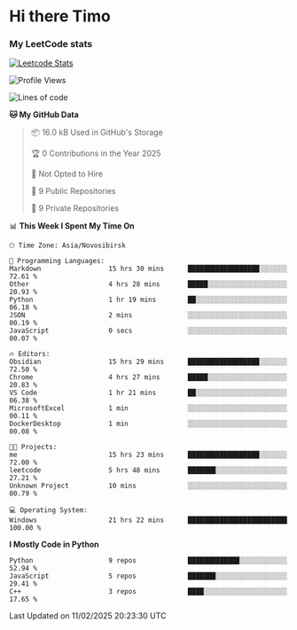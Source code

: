 # Hi there Timo
### My LeetCode stats
[![Leetcode Stats](https://leetcard.jacoblin.cool/przdtl?border=0&radius=20&ext=heatmap&theme=nord)](https://leetcode.com/przdtl)

<!--START_SECTION:waka-->
![Profile Views](http://img.shields.io/badge/Profile%20Views-0-blue)

![Lines of code](https://img.shields.io/badge/From%20Hello%20World%20I%27ve%20Written-193.2%20thousand%20lines%20of%20code-blue)

**🐱 My GitHub Data** 

> 📦 16.0 kB Used in GitHub's Storage 
 > 
> 🏆 0 Contributions in the Year 2025
 > 
> 🚫 Not Opted to Hire
 > 
> 📜 9 Public Repositories 
 > 
> 🔑 9 Private Repositories 
 > 
📊 **This Week I Spent My Time On** 

```text
🕑︎ Time Zone: Asia/Novosibirsk

💬 Programming Languages: 
Markdown                 15 hrs 30 mins      ██████████████████░░░░░░░   72.61 % 
Other                    4 hrs 28 mins       █████░░░░░░░░░░░░░░░░░░░░   20.93 % 
Python                   1 hr 19 mins        ██░░░░░░░░░░░░░░░░░░░░░░░   06.18 % 
JSON                     2 mins              ░░░░░░░░░░░░░░░░░░░░░░░░░   00.19 % 
JavaScript               0 secs              ░░░░░░░░░░░░░░░░░░░░░░░░░   00.07 % 

🔥 Editors: 
Obsidian                 15 hrs 29 mins      ██████████████████░░░░░░░   72.50 % 
Chrome                   4 hrs 27 mins       █████░░░░░░░░░░░░░░░░░░░░   20.83 % 
VS Code                  1 hr 21 mins        ██░░░░░░░░░░░░░░░░░░░░░░░   06.38 % 
MicrosoftExcel           1 min               ░░░░░░░░░░░░░░░░░░░░░░░░░   00.11 % 
DockerDesktop            1 min               ░░░░░░░░░░░░░░░░░░░░░░░░░   00.08 % 

🐱‍💻 Projects: 
me                       15 hrs 23 mins      ██████████████████░░░░░░░   72.00 % 
leetcode                 5 hrs 48 mins       ███████░░░░░░░░░░░░░░░░░░   27.21 % 
Unknown Project          10 mins             ░░░░░░░░░░░░░░░░░░░░░░░░░   00.79 % 

💻 Operating System: 
Windows                  21 hrs 22 mins      █████████████████████████   100.00 % 
```

**I Mostly Code in Python** 

```text
Python                   9 repos             █████████████░░░░░░░░░░░░   52.94 % 
JavaScript               5 repos             ███████░░░░░░░░░░░░░░░░░░   29.41 % 
C++                      3 repos             ████░░░░░░░░░░░░░░░░░░░░░   17.65 % 
```




 Last Updated on 11/02/2025 20:23:30 UTC
<!--END_SECTION:waka-->
